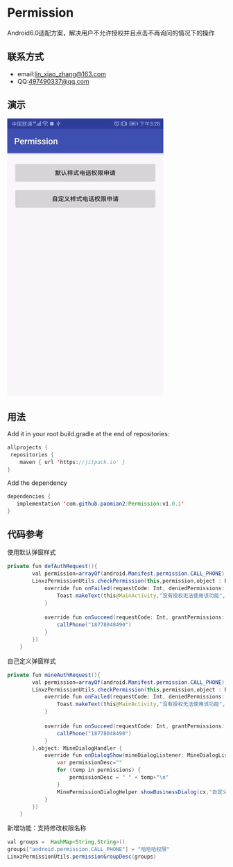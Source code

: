 # Permission
Android6.0适配方案，解决用户不允许授权并且点击不再询问的情况下的操作

## 联系方式
  * email:lin_xiao_zhang@163.com
  * QQ:497490337@qq.com

## 演示
![image](https://raw.githubusercontent.com/paomian2/Permission/master/resultPic/xiaoguo.gif)

  
## 用法
   Add it in your root build.gradle at the end of repositories:
```java
allprojects {
 repositories {
	maven { url 'https://jitpack.io' }
}	
```


   Add the dependency
```java
dependencies {
   implementation 'com.github.paomian2:Permission:v1.0.1'
}
```


## 代码参考
   使用默认弹窗样式
```java
private fun defAuthRequest(){
        val permission=arrayOf(android.Manifest.permission.CALL_PHONE)
        LinxzPermissionUtils.checkPermission(this,permission,object : PermissionListener {
            override fun onFailed(requestCode: Int, deniedPermissions: Array<out String>) {
                Toast.makeText(this@MainActivity,"没有授权无法使用该功能", Toast.LENGTH_LONG).show()
            }

            override fun onSucceed(requestCode: Int, grantPermissions: Array<out String>) {
                callPhone("18778048490")
            }
        })
    }
```

   自己定义弹窗样式
```java
private fun mineAuthRequest(){
        val permission=arrayOf(android.Manifest.permission.CALL_PHONE)
        LinxzPermissionUtils.checkPermission(this,permission,object : PermissionListener {
            override fun onFailed(requestCode: Int, deniedPermissions: Array<out String>) {
                Toast.makeText(this@MainActivity,"没有授权无法使用该功能", Toast.LENGTH_LONG).show()
            }

            override fun onSucceed(requestCode: Int, grantPermissions: Array<out String>) {
                callPhone("18778048490")
            }
        },object: MineDialogHandler {
            override fun onDialogShow(mineDialogListener: MineDialogListener?, cx: Context, isFailedPermission: Boolean, vararg permissions: String?) {
                var permissionDesc=""
                for (temp in permissions) {
                    permissionDesc = " " + temp+"\n"
                }
                MinePermissionDialogHelper.showBusinessDialog(cx,"自定义Dialog",permissionDesc,mineDialogListener)
            }
        })
    }
```


新增功能：支持修改权限名称
```java
val groups =  HashMap<String,String>()
groups["android.permission.CALL_PHONE"] = "哈哈哈权限"
LinxzPermissionUtils.permissionGroupDesc(groups)

```

